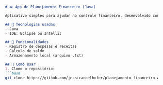 
```markdown
# 📊 App de Planejamento Financeiro (Java)

Aplicativo simples para ajudar no controle financeiro, desenvolvido com foco em aprendizado de Java.

## 🚀 Tecnologias usadas
- Java
- IDE: Eclipse ou IntelliJ

## 🎯 Funcionalidades
- Registro de despesas e receitas
- Cálculo de saldo
- Armazenamento local (arquivo .txt)

## 🔧 Como usar
1. Clone o repositório:
```bash
git clone https://github.com/jessicacoelhofer/planejamento-financeiro-app.git

